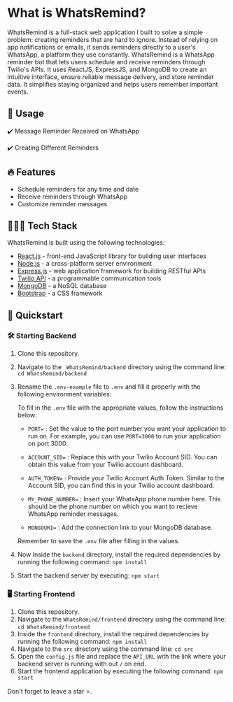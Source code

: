 
# What is WhatsRemind?
WhatsRemind is a full-stack web application I built to solve a simple problem: creating reminders that are hard to ignore. Instead of relying on app notifications or emails, it sends reminders directly to a user's WhatsApp, a platform they use constantly.
WhatsRemind is a WhatsApp reminder bot that lets users schedule and receive reminders through Twilio's APIs. It uses ReactJS, ExpressJS, and MongoDB to create an intuitive interface, ensure reliable message delivery, and store reminder data. It simplifies staying organized and helps users remember important events.


## 📝 Usage

✔️ Message Reminder Received on WhatsApp <br>

✔️ Creating Different Reminders <br>


## 🔥 Features

- Schedule reminders for any time and date
- Receive reminders through WhatsApp
- Customize reminder messages

## 👨🏻‍💻 Tech Stack

WhatsRemind is built using the following technologies:

- [React.js](https://react.dev/) - front-end JavaScript library for building user interfaces
- [Node.js](https://nodejs.org/) - a cross-platform server environment
- [Express.js](https://expressjs.com/) - web application framework for building RESTful APIs
- [Twilio API]() - a programmable communication tools
- [MongoDB](https://www.mongodb.com/) - a NoSQL database
- [Bootstrap](https://getbootstrap.com//) - a CSS framework

## 🏁 Quickstart

### 🛠️ Starting Backend

1. Clone this repository.
2. Navigate to the ` WhatsRemind/backend` directory using the command line: `cd WhatsRemind/backend`
3. Rename the `.env-example` file to `.env` and fill it properly with the following environment variables:

   To fill in the `.env` file with the appropriate values, follow the instructions below:

   - `PORT=` : Set the value to the port number you want your application to run on. For example, you can use `PORT=3000` to run your application on port 3000.

   - `ACCOUNT_SID=` : Replace this with your Twilio Account SID. You can obtain this value from your Twilio account dashboard.

   - `AUTH_TOKEN=` : Provide your Twilio Account Auth Token. Similar to the Account SID, you can find this in your Twilio account dashboard.

   - `MY_PHONE_NUMBER=` : Insert your WhatsApp phone number here. This should be the phone number on which you want to recieve WhatsApp reminder messages.

   - `MONGOURI=` : Add the connection link to your MongoDB database.

   Remember to save the `.env` file after filling in the values.

4. Now Inside the `backend` directory, install the required dependencies by running the following command: `npm install`
5. Start the backend server by executing: `npm start`

### 🖥️ Starting Frontend

1. Clone this repository.
2. Navigate to the `WhatsRemind/frontend` directory using the command line: `cd WhatsRemind/frontend`
3. Inside the `frontend` directory, install the required dependencies by running the following command: `npm install`
4. Navigate to the `src` directory using the command line: `cd src`
5. Open the `config.js` file and replace the `API_URL` with the link where your backend server is running with out `/` on end.
6. Start the frontend application by executing the following command: `npm start`


Don't forget to leave a star ⭐️.
